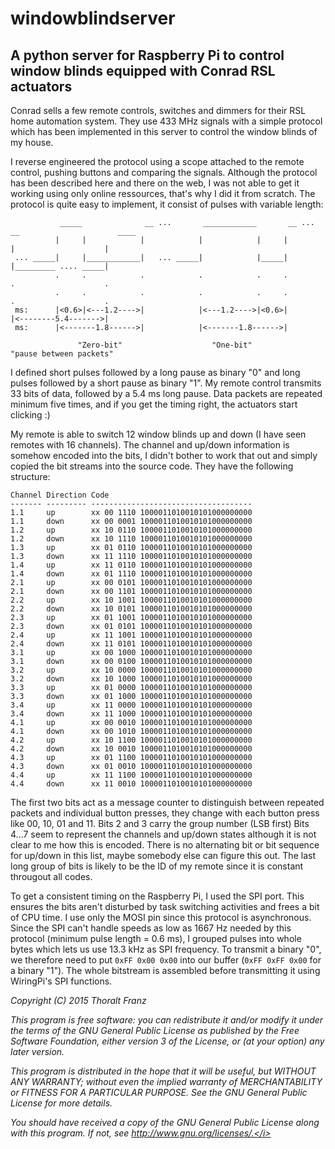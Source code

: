# windowblindserver

## A python server for Raspberry Pi to control window blinds equipped with Conrad RSL actuators

Conrad sells a few remote controls, switches and dimmers for their RSL home automation system. They use 433 MHz signals with a simple protocol which has been implemented in this server to control the window blinds of my house. 

I reverse engineered the protocol using a scope attached to the remote control, pushing buttons and comparing the signals. Although the protocol has been described here and there on the web, I was not able to get it working using only online ressources, that's why I did it from scratch. The protocol is quite easy to implement, it consist of pulses with variable length:

```
           _____              __ ...       ____________       __ ... __                      ____
          |     |            |            |            |     |         |                    |
 ... _____|     |____________|   ... _____|            |_____|         |_________ .... _____|
          .     .            .            .            .     .         .                    .
          .     .            .            .            .     .         .                    .
 ms:      |<0.6>|<---1.2---->|            |<---1.2---->|<0.6>|         |<--------5.4------->|
 ms:      |<-------1.8------>|            |<-------1.8------>|

               "Zero-bit"                    "One-bit"                "pause between packets"
```

I defined short pulses followed by a long pause as binary "0" and long pulses followed by a short pause as binary "1". My remote control transmits 33 bits of data, followed by a 5.4 ms long pause. Data packets are repeated minimum five times, and if you get the timing right, the actuators start clicking :)

My remote is able to switch 12 window blinds up and down (I have seen remotes with 16 channels). The channel and up/down information is somehow encoded into the bits, I didn't bother to work that out and simply copied the bit streams into the source code. They have the following structure:
```
Channel Direction Code
------- --------- ------------------------------------
1.1     up        xx 00 1110 1000011010010101000000000
1.1     down      xx 00 0001 1000011010010101000000000
1.2     up        xx 10 0110 1000011010010101000000000
1.2     down      xx 10 1110 1000011010010101000000000
1.3     up        xx 01 0110 1000011010010101000000000
1.3     down      xx 11 1110 1000011010010101000000000
1.4     up        xx 11 0110 1000011010010101000000000
1.4     down      xx 01 1110 1000011010010101000000000
2.1     up        xx 00 0101 1000011010010101000000000
2.1     down      xx 00 1101 1000011010010101000000000
2.2     up        xx 10 1001 1000011010010101000000000
2.2     down      xx 10 0101 1000011010010101000000000
2.3     up        xx 01 1001 1000011010010101000000000
2.3     down      xx 01 0101 1000011010010101000000000
2.4     up        xx 11 1001 1000011010010101000000000
2.4     down      xx 11 0101 1000011010010101000000000
3.1     up        xx 00 1000 1000011010010101000000000
3.1     down      xx 00 0100 1000011010010101000000000
3.2     up        xx 10 0000 1000011010010101000000000
3.2     down      xx 10 1000 1000011010010101000000000
3.3     up        xx 01 0000 1000011010010101000000000
3.3     down      xx 01 1000 1000011010010101000000000
3.4     up        xx 11 0000 1000011010010101000000000
3.4     down      xx 11 1000 1000011010010101000000000
4.1     up        xx 00 0010 1000011010010101000000000
4.1     down      xx 00 1010 1000011010010101000000000
4.2     up        xx 10 1100 1000011010010101000000000
4.2     down      xx 10 0010 1000011010010101000000000
4.3     up        xx 01 1100 1000011010010101000000000
4.3     down      xx 01 0010 1000011010010101000000000
4.4     up        xx 11 1100 1000011010010101000000000
4.4     down      xx 11 0010 1000011010010101000000000
````

The first two bits act as a message counter to distinguish between repeated packets and individual button presses, they change with each button press like 00, 10, 01 and 11. Bits 2 and 3 carry the group number (LSB first) Bits 4...7 seem to represent the channels and up/down states although it is not clear to me how this is encoded. There is no alternating bit or bit sequence for up/down in this list, maybe somebody else can figure this out. The last long group of bits is likely to be the ID of my remote since it is constant througout all codes.

To get a consistent timing on the Raspberry Pi, I used the SPI port. This ensures the bits aren't disturbed by task switching activities and frees a bit of CPU time. I use only the MOSI pin since this protocol is asynchronous. Since the SPI can't handle speeds as low as 1667 Hz needed by this protocol (minimum pulse length = 0.6 ms), I grouped pulses into whole bytes which lets us use 13.3 kHz as SPI frequency. To transmit a binary "0", we therefore need to put ```0xFF 0x00 0x00``` into our buffer (```0xFF 0xFF 0x00``` for a binary "1"). The whole bitstream is assembled before transmitting it using WiringPi's SPI functions.

<i>Copyright (C) 2015 Thoralt Franz

This program is free software: you can redistribute it and/or modify
it under the terms of the GNU General Public License as published by
the Free Software Foundation, either version 3 of the License, or
(at your option) any later version.

This program is distributed in the hope that it will be useful,
but WITHOUT ANY WARRANTY; without even the implied warranty of
MERCHANTABILITY or FITNESS FOR A PARTICULAR PURPOSE.  See the
GNU General Public License for more details.

You should have received a copy of the GNU General Public License
along with this program.  If not, see http://www.gnu.org/licenses/.</i>
